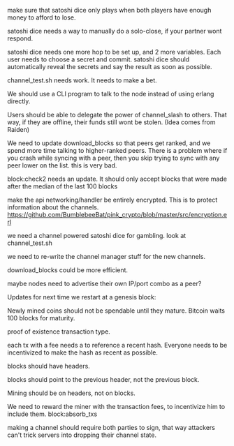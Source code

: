 make sure that satoshi dice only plays when both players have enough money to afford to lose.



satoshi dice needs a way to manually do a solo-close, if your partner wont respond.

satoshi dice needs one more hop to be set up, and 2 more variables. Each user needs to choose a secret and commit.
satoshi dice should automatically reveal the secrets and say the result as soon as possible.


channel_test.sh needs work.
It needs to make a bet.

We should use a CLI program to talk to the node instead of using erlang directly.

Users should be able to delegate the power of channel_slash to others. That way, if they are offline, their funds still wont be stolen. (Idea comes from Raiden)

We need to update download_blocks so that peers get ranked, and we spend more time talking to higher-ranked peers.
There is a problem where if you crash while syncing with a peer, then you skip trying to sync with any peer lower on the list. this is very bad.

block:check2 needs an update. It should only accept blocks that were made after the median of the last 100 blocks

make the api networking/handler be entirely encrypted. This is to protect information about the channels. https://github.com/BumblebeeBat/pink_crypto/blob/master/src/encryption.erl


we need a channel powered satoshi dice for gambling. look at channel_test.sh

we need to re-write the channel manager stuff for the new channels.

download_blocks could be more efficient.


maybe nodes need to advertise their own IP/port combo as a peer?







Updates for next time we restart at a genesis block:

Newly mined coins should not be spendable until they mature. Bitcoin waits 100 blocks for maturity.

proof of existence transaction type.

each tx with a fee needs a to reference a recent hash. Everyone needs to be incentivized to make the hash as recent as possible.

blocks should have headers.

blocks should point to the previous header, not the previous block.

Mining should be on headers, not on blocks.

We need to reward the miner with the transaction fees, to incentivize him to include them. block:absorb_txs

making a channel should require both parties to sign, that way attackers can't trick servers into dropping their channel state.